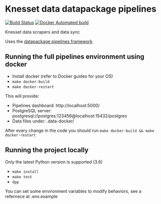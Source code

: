 # Knesset data datapackage pipelines

[![Build Status](https://travis-ci.org/hasadna/knesset-data-pipelines.svg?branch=master)](https://travis-ci.org/hasadna/knesset-data-pipelines)
[![Docker Automated build](https://img.shields.io/docker/automated/jrottenberg/ffmpeg.svg)](https://hub.docker.com/r/hasadna/knesset-data-pipelines/)

Knesset data scrapers and data sync

Uses the [datapackage pipelines framework](https://github.com/frictionlessdata/datapackage-pipelines)

## Running the full pipelines environment using docker

* Install docker (refer to Docker guides for your OS)
* `make docker-build`
* `make docker-restart`

This will provide:

* Pipelines dashboard: http://localhost:5000/
* PostgreSQL server: postgresql://postgres:123456@localhost:15432/postgres
* Data files under: .data-docker/

After every change in the code you should run `make docker-build && make docker-restart`

## Running the project locally

Only the latest Python version is supported (3.6)

* `make install`
* `make test`
* `dpp`

You can set some environment variables to modify behaviors, see a refernece at .env.example
